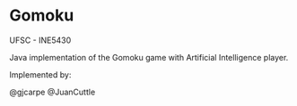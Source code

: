 # Gomoku

UFSC - INE5430 

Java implementation of the Gomoku game with Artificial Intelligence player.

Implemented by:

@gjcarpe
@JuanCuttle